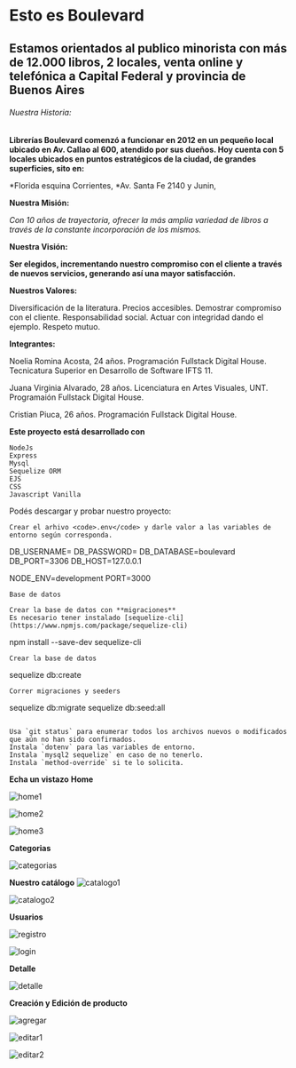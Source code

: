 # Esto es Boulevard

## Estamos orientados al publico minorista con más de 12.000 libros, 2 locales, venta online y telefónica a Capital Federal y provincia de Buenos Aires 


###### Nuestra Historia:

**Librerías Boulevard comenzó a funcionar en 2012 en un pequeño local ubicado en Av. Callao al 600, atendido por sus dueños. Hoy cuenta con 5 locales ubicados en puntos estratégicos de la ciudad, de grandes superficies, sito en:**

*Florida esquina Corrientes,
*Av. Santa Fe 2140 y Junin,
 

**Nuestra Misión:**

*Con 10 años de trayectoria, ofrecer la más amplia variedad de libros a través de la constante incorporación de los mismos.*

**Nuestra Visión:**

**Ser elegidos, incrementando nuestro compromiso con el cliente a través de nuevos servicios, generando así una mayor satisfacción.**

**Nuestros Valores:**

Diversificación de la literatura.
Precios accesibles.
Demostrar compromiso con el cliente.
Responsabilidad social.
Actuar con integridad dando el ejemplo.
Respeto mutuo.
 

**Integrantes:**

Noelia Romina Acosta, 24 años. Programación Fullstack Digital House. Tecnicatura Superior en Desarrollo de Software IFTS 11.

Juana Virginia Alvarado, 28 años. Licenciatura en Artes Visuales, UNT. Programaión Fullstack Digital House.

Cristian Piuca, 26 años. Programación Fullstack Digital House.

**Este proyecto está desarrollado con**

```
NodeJs
Express
Mysql
Sequelize ORM
EJS
CSS
Javascript Vanilla
```
Podés descargar y probar nuestro proyecto:

```
Crear el arhivo <code>.env</code> y darle valor a las variables de entorno según corresponda.
```
DB_USERNAME=
DB_PASSWORD=
DB_DATABASE=boulevard
DB_PORT=3306
DB_HOST=127.0.0.1

NODE_ENV=development
PORT=3000
```
Base de datos

Crear la base de datos con **migraciones**
Es necesario tener instalado [sequelize-cli](https://www.npmjs.com/package/sequelize-cli)
```
npm install --save-dev sequelize-cli
```
Crear la base de datos
```
sequelize db:create
```
Correr migraciones y seeders
```
sequelize db:migrate
sequelize db:seed:all
```

Usa `git status` para enumerar todos los archivos nuevos o modificados que aún no han sido confirmados.
Instala `dotenv` para las variables de entorno.
Instala `mysql2 sequelize` en caso de no tenerlo.
Instala `method-override` si te lo solicita.
```

**Echa un vistazo**
**Home**

![home1](https://user-images.githubusercontent.com/99737640/182961797-5f3350ac-a736-4b66-889f-57f01eb89e1f.png)

![home2](https://user-images.githubusercontent.com/99737640/182961806-0bb821f0-d4bc-48c4-bc8d-7cd4bfaf73e5.png)

![home3](https://user-images.githubusercontent.com/99737640/182961814-83101d22-5a57-477b-989a-8948d1cf37c7.png)

**Categorias**

![categorias](https://user-images.githubusercontent.com/99737640/182961825-ce1f5039-0cf6-44d9-a039-1bc9cccf6a37.png)

**Nuestro catálogo**
![catalogo1](https://user-images.githubusercontent.com/99737640/182961829-8dcb4307-35d1-4797-aadf-b40ac654a9d5.png)

![catalogo2](https://user-images.githubusercontent.com/99737640/182961835-b001b7e8-c881-42bf-8942-0a1a905fd678.png)


**Usuarios**

![registro](https://user-images.githubusercontent.com/99737640/182961845-1790b084-905f-4f67-b59d-3b1756450eb0.png)

![login](https://user-images.githubusercontent.com/99737640/182961860-f10dbe9f-6ff2-4a92-b847-ad68cee5d2a2.png)

**Detalle**

![detalle](https://user-images.githubusercontent.com/99737640/182962294-34b6cba3-e806-4a69-8b31-9e2e5e1e9791.png)

**Creación y Edición de producto**

![agregar](https://user-images.githubusercontent.com/99737640/182962328-56eeeedb-5f9d-4c01-9dd8-f3a269c3cb4d.png)


![editar1](https://user-images.githubusercontent.com/99737640/182962336-e7004084-09b8-4a0b-bd45-602de5d68fb2.png)


![editar2](https://user-images.githubusercontent.com/99737640/182962339-46bbb852-99bf-46e3-b212-21d3092bea00.png)


